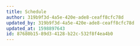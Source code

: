 ```yaml
---
title: Schedule
author: 319b9f3d-4a5e-420e-ade8-ceaff8cfc78d
updated_by: 319b9f3d-4a5e-420e-ade8-ceaff8cfc78d
updated_at: 1598897643
id: 87680b15-89d3-4128-b22c-532f8f4ea4b0
---
```

